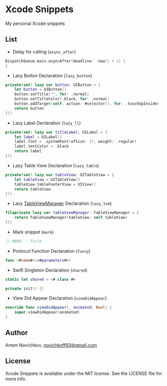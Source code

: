 # Xcode Snippets
My personal Xcode snippets
## List
- Delay for calling (`async_after`)
```swift
DispatchQueue.main.asyncAfter(deadline: .now() + 1) {
}
```
- Lazy Button Declaration (`lazy_button`)
```swift
private(set) lazy var button: UIButton = {
    let button = UIButton()
    button.setTitle("", for: .normal)
    button.setTitleColor(.black, for: .normal)
    button.addTarget(self, action: #selector(), for: .touchUpInside)
    return button
}()
```
- Lazy Label Declaration (`lazy_ll`)
```swift
private(set) lazy var titleLabel: UILabel = {
    let label = UILabel()
    label.font = .systemFont(ofSize: 17, weight: .regular)
    label.textColor = .black
    return label
}()
```
- Lazy Table View Declaration (`lazy_table`)
```swift
private(set) lazy var tableView: UITableView = {
    let tableView = UITableView()
    tableView.tableFooterView = UIView()
    return tableView
}()
```
- Lazy [TableViewManager](https://github.com/rosberry/TableViewTools) Declaration (`lazy_tvm`)
```swift
fileprivate lazy var tableViewManager: TableViewManager = {
    return TableViewManager(tableView: self.tableView)
}()
```
- Mark snippet (`mark`)
```swift
// MARK: - Title
```
- Protocol Function Declaration (`funcp`)
```swift
func <#name#>(<#parameters#>)
```
- Swift Singleton Declaration (`shared`)
```swift
static let shared = <# class #>

private init() {}
```
- View Did Appear Declaration (`viewDidAppear`)
```swift
override func viewDidAppear(_ animated: Bool) {
    super.viewDidAppear(animated)
}
```

## Author

Artem Novichkov, novichkoff93@gmail.com

## License

Xcode Snippets is available under the MIT license. See the LICENSE file for more info.

